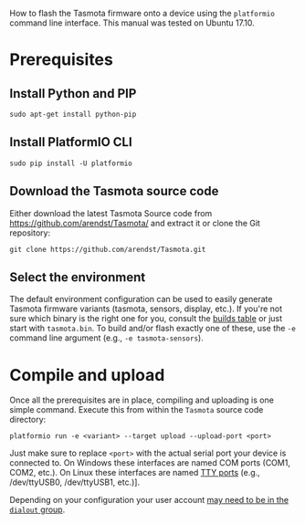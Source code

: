 How to flash the Tasmota firmware onto a device using the `platformio` command line interface. This manual was tested on Ubuntu 17.10.

# Prerequisites
## Install Python and PIP
`sudo apt-get install python-pip`

## Install PlatformIO CLI
`sudo pip install -U platformio`

## Download the Tasmota source code

Either download the latest Tasmota Source code from <https://github.com/arendst/Tasmota/> and extract it or clone the Git repository:  

`git clone https://github.com/arendst/Tasmota.git`

## Select the environment
The default environment configuration can be used to easily generate Tasmota firmware variants (tasmota, sensors, display, etc.). If you're not sure which binary is the right one for you, consult the [builds table](Firmware-Builds) or just start with `tasmota.bin`. To build and/or flash exactly one of these, use the `-e` command line argument (e.g., `-e tasmota-sensors`). 

# Compile and upload
Once all the prerequisites are in place, compiling and uploading is one simple command. Execute this from within the `Tasmota` source code directory:  

`platformio run -e <variant> --target upload --upload-port <port>`

Just make sure to replace `<port>` with the actual serial port your device is connected to. On Windows these interfaces are named COM ports (COM1, COM2, etc.). On Linux these interfaces are named [TTY ports](https://unix.stackexchange.com/questions/144029/command-to-determine-ports-of-a-device-like-dev-ttyusb0) (e.g., /dev/ttyUSB0, /dev/ttyUSB1, etc.)].

Depending on your configuration your user account [may need to be in the `dialout` group](https://askubuntu.com/questions/112568/how-do-i-allow-a-non-default-user-to-use-serial-device-ttyusb0).
